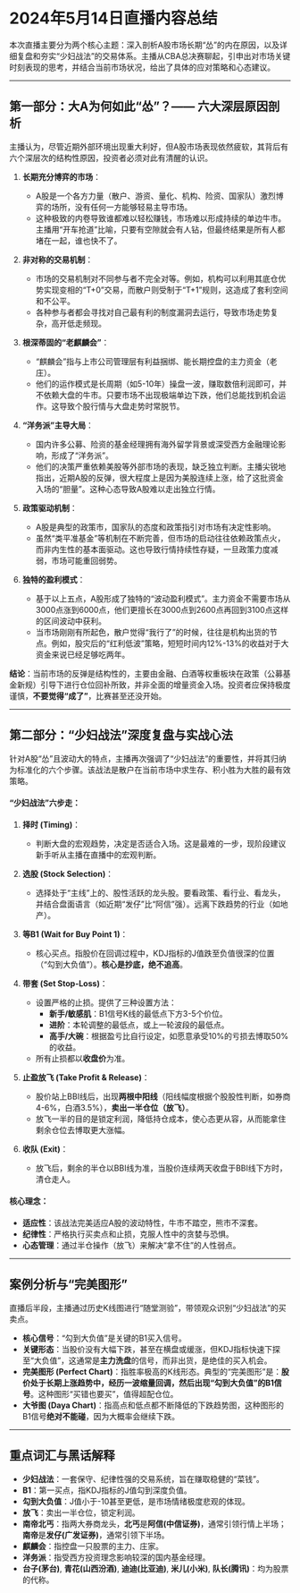 # 2024年5月14日直播内容总结

本次直播主要分为两个核心主题：深入剖析A股市场长期“怂”的内在原因，以及详细复盘和夯实“少妇战法”的交易体系。主播从CBA总决赛聊起，引申出对市场关键时刻表现的思考，并结合当前市场状况，给出了具体的应对策略和心态建议。

---

## 第一部分：大A为何如此“怂”？—— 六大深层原因剖析

主播认为，尽管近期外部环境出现重大利好，但A股市场表现依然疲软，其背后有六个深层次的结构性原因，投资者必须对此有清醒的认识。

1.  **长期充分博弈的市场**：
    *   A股是一个各方力量（散户、游资、量化、机构、险资、国家队）激烈博弈的场所，没有任何一方能够轻易主导市场。
    *   这种极致的内卷导致谁都难以轻松赚钱，市场难以形成持续的单边牛市。主播用“开车抢道”比喻，只要有空隙就会有人钻，但最终结果是所有人都堵在一起，谁也快不了。

2.  **非对称的交易机制**：
    *   市场的交易机制对不同参与者不完全对等。例如，机构可以利用其底仓优势实现变相的“T+0”交易，而散户则受制于“T+1”规则，这造成了套利空间和不公平。
    *   各种参与者都会寻找对自己最有利的制度漏洞去运行，导致市场走势复杂，高开低走频现。

3.  **根深蒂固的“老麒麟会”**：
    *   “麒麟会”指与上市公司管理层有利益捆绑、能长期控盘的主力资金（老庄）。
    *   他们的运作模式是长周期（如5-10年）操盘一波，赚取数倍利润即可，并不依赖大盘的牛市。只要市场不出现极端单边下跌，他们总能找到机会运作。这导致个股行情与大盘走势时常脱节。

4.  **“洋务派”主导大局**：
    *   国内许多公募、险资的基金经理拥有海外留学背景或深受西方金融理论影响，形成了“洋务派”。
    *   他们的决策严重依赖美股等外部市场的表现，缺乏独立判断。主播尖锐地指出，近期A股的反弹，很大程度上是因为美股连续上涨，给了这批资金入场的“胆量”。这种心态导致A股难以走出独立行情。

5.  **政策驱动机制**：
    *   A股是典型的政策市，国家队的态度和政策指引对市场有决定性影响。
    *   虽然“类平准基金”等机制在不断完善，但市场的启动往往依赖政策点火，而非内生性的基本面驱动。这也导致行情持续性存疑，一旦政策力度减弱，市场可能重回弱势。

6.  **独特的盈利模式**：
    *   基于以上五点，A股形成了独特的“波动盈利模式”。主力资金不需要市场从3000点涨到6000点，他们更擅长在3000点到2600点再回到3100点这样的区间波动中获利。
    *   当市场刚刚有所起色，散户觉得“我行了”的时候，往往是机构出货的节点。例如，股灾后的“红利低波”策略，短短时间内12%-13%的收益对于大资金来说已经足够吃两年。

**结论**：当前市场的反弹是结构性的，主要由金融、白酒等权重板块在政策（公募基金新规）引导下进行仓位回补所致，并非全面的增量资金入场。投资者应保持极度谨慎，**不要觉得“成了”**，比赛甚至还没开始。

---

## 第二部分：“少妇战法”深度复盘与实战心法

针对A股“怂”且波动大的特点，主播再次强调了“少妇战法”的重要性，并将其归纳为标准化的六个步骤。该战法是散户在当前市场中求生存、积小胜为大胜的最有效策略。

#### “少妇战法”六步走：

1.  **择时 (Timing)**：
    *   判断大盘的宏观趋势，决定是否适合入场。这是最难的一步，现阶段建议新手听从主播在直播中的宏观判断。

2.  **选股 (Stock Selection)**：
    *   选择处于“主线”上的、股性活跃的龙头股。要看政策、看行业、看龙头，并结合盘面语言（如近期“发仔”比“阿信”强）。远离下跌趋势的行业（如地产）。

3.  **等B1 (Wait for Buy Point 1)**：
    *   核心买点。指股价在回调过程中，KDJ指标的J值跌至负值很深的位置（“勾到大负值”）。**核心是抄底，绝不追高**。

4.  **带套 (Set Stop-Loss)**：
    *   设置严格的止损。提供了三种设置方法：
        *   **新手/敏感肌**：B1信号K线的最低点下方3-5个价位。
        *   **进阶**：本轮调整的最低点，或上一轮波段的最低点。
        *   **高手/大碗**：根据盈亏比自行设定，如愿意承受10%的亏损去博取50%的收益。
    *   所有止损都以**收盘价**为准。

5.  **止盈放飞 (Take Profit & Release)**：
    *   股价站上BBI线后，出现**两根中阳线**（阳线幅度根据个股股性判断，如券商4-6%，白酒3.5%），**卖出一半仓位（放飞）**。
    *   放飞一半的目的是锁定利润，降低持仓成本，使心态更从容，从而能拿住剩余仓位去博取更大涨幅。

6.  **收队 (Exit)**：
    *   放飞后，剩余的半仓以BBI线为准，当股价连续两天收盘于BBI线下方时，清仓走人。

#### 核心理念：

*   **适应性**：该战法完美适应A股的波动特性，牛市不踏空，熊市不深套。
*   **纪律性**：严格执行买卖点和止损，克服人性中的贪婪与恐惧。
*   **心态管理**：通过半仓操作（放飞）来解决“拿不住”的人性弱点。

---

## 案例分析与“完美图形”

直播后半段，主播通过历史K线图进行“随堂测验”，带领观众识别“少妇战法”的买卖点。

*   **核心信号**：“勾到大负值”是关键的B1买入信号。
*   **关键形态**：当股价没有大幅下跌，甚至在横盘或缓涨，但KDJ指标快速下探至“大负值”，这通常是**主力洗盘**的信号，而非出货，是绝佳的买入机会。
*   **完美图形 (Perfect Chart)**：指胜率极高的K线形态。典型的“完美图形”是：**股价处于长期上涨趋势中，经历一波缩量回调，然后出现“勾到大负值”的B1信号**。这种图形“买错也要买”，值得超配仓位。
*   **大爷图 (Daya Chart)**：指高点和低点都不断降低的下跌趋势图，这种图形的B1信号**绝对不能碰**，因为大概率会继续下跌。

---

## 重点词汇与黑话解释

*   **少妇战法**：一套保守、纪律性强的交易系统，旨在赚取稳健的“菜钱”。
*   **B1**：第一买点，指KDJ指标的J值勾到深度负值。
*   **勾到大负值**：J值小于-10甚至更低，是市场情绪极度悲观的体现。
*   **放飞**：卖出一半仓位，锁定利润。
*   **南帝北丐**：指两大券商龙头，**北丐**是**阿信(中信证券)**，通常引领行情上半场；**南帝**是**发仔(广发证券)**，通常引领下半场。
*   **麒麟会**：指控盘一只股票的主力、庄家。
*   **洋务派**：指受西方投资理念影响较深的国内基金经理。
*   **台子(茅台)**, **青花(山西汾酒)**, **迪迪(比亚迪)**, **米儿(小米)**, **队长(腾讯)**：均为股票的代称。